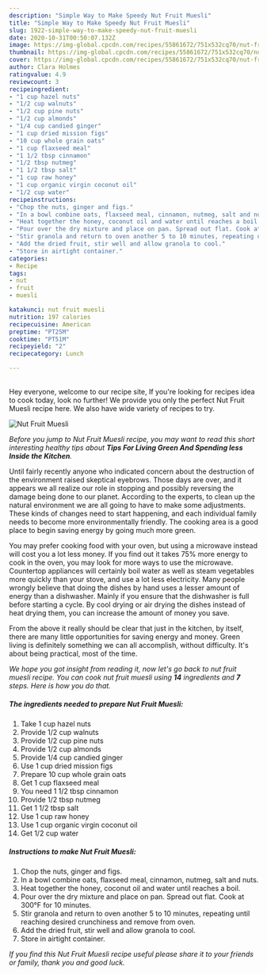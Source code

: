```yaml
---
description: "Simple Way to Make Speedy Nut Fruit Muesli"
title: "Simple Way to Make Speedy Nut Fruit Muesli"
slug: 1922-simple-way-to-make-speedy-nut-fruit-muesli
date: 2020-10-31T00:50:07.132Z
image: https://img-global.cpcdn.com/recipes/55861672/751x532cq70/nut-fruit-muesli-recipe-main-photo.jpg
thumbnail: https://img-global.cpcdn.com/recipes/55861672/751x532cq70/nut-fruit-muesli-recipe-main-photo.jpg
cover: https://img-global.cpcdn.com/recipes/55861672/751x532cq70/nut-fruit-muesli-recipe-main-photo.jpg
author: Clara Holmes
ratingvalue: 4.9
reviewcount: 3
recipeingredient:
- "1 cup hazel nuts"
- "1/2 cup walnuts"
- "1/2 cup pine nuts"
- "1/2 cup almonds"
- "1/4 cup candied ginger"
- "1 cup dried mission figs"
- "10 cup whole grain oats"
- "1 cup flaxseed meal"
- "1 1/2 tbsp cinnamon"
- "1/2 tbsp nutmeg"
- "1 1/2 tbsp salt"
- "1 cup raw honey"
- "1 cup organic virgin coconut oil"
- "1/2 cup water"
recipeinstructions:
- "Chop the nuts, ginger and figs."
- "In a bowl combine oats, flaxseed meal, cinnamon, nutmeg, salt and nuts."
- "Heat together the honey, coconut oil and water until reaches a boil."
- "Pour over the dry mixture and place on pan. Spread out flat. Cook at 300°F for 10 minutes."
- "Stir granola and return to oven another 5 to 10 minutes, repeating until reaching desired crunchiness and remove from oven."
- "Add the dried fruit, stir well and allow granola to cool."
- "Store in airtight container."
categories:
- Recipe
tags:
- nut
- fruit
- muesli

katakunci: nut fruit muesli 
nutrition: 197 calories
recipecuisine: American
preptime: "PT25M"
cooktime: "PT51M"
recipeyield: "2"
recipecategory: Lunch

---
```

<br>
Hey everyone, welcome to our recipe site, If you're looking for recipes idea to cook today, look no further! We provide you only the perfect Nut Fruit Muesli recipe here. We also have wide variety of recipes to try.
<br>


![Nut Fruit Muesli](https://img-global.cpcdn.com/recipes/55861672/751x532cq70/nut-fruit-muesli-recipe-main-photo.jpg)

<i>Before you jump to Nut Fruit Muesli recipe, you may want to read this short interesting healthy tips about 
<strong>Tips For Living Green And Spending less Inside the Kitchen</strong>.</i>
</br>

Until fairly recently anyone who indicated concern about the destruction of the environment raised skeptical eyebrows. Those days are over, and it appears we all realize our role in stopping and possibly reversing the damage being done to our planet. According to the experts, to clean up the natural environment we are all going to have to make some adjustments. These kinds of changes need to start happening, and each individual family needs to become more environmentally friendly. The cooking area is a good place to begin saving energy by going much more green.

You may prefer cooking food with your oven, but using a microwave instead will cost you a lot less money. If you find out it takes 75% more energy to cook in the oven, you may look for more ways to use the microwave. Countertop appliances will certainly boil water as well as steam vegetables more quickly than your stove, and use a lot less electricity. Many people wrongly believe that doing the dishes by hand uses a lesser amount of energy than a dishwasher. Mainly if you ensure that the dishwasher is full before starting a cycle. By cool drying or air drying the dishes instead of heat drying them, you can increase the amount of money you save.

From the above it really should be clear that just in the kitchen, by itself, there are many little opportunities for saving energy and money. Green living is definitely something we can all accomplish, without difficulty. It's about being practical, most of the time.


<i>We hope you got insight from reading it, now let's go back to nut fruit muesli recipe. You can cook nut fruit muesli using <strong>14</strong> ingredients and <strong>7</strong> steps. Here is how you do that.
</i>

##### The ingredients needed to prepare Nut Fruit Muesli:

1. Take 1 cup hazel nuts
1. Provide 1/2 cup walnuts
1. Provide 1/2 cup pine nuts
1. Provide 1/2 cup almonds
1. Provide 1/4 cup candied ginger
1. Use 1 cup dried mission figs
1. Prepare 10 cup whole grain oats
1. Get 1 cup flaxseed meal
1. You need 1 1/2 tbsp cinnamon
1. Provide 1/2 tbsp nutmeg
1. Get 1 1/2 tbsp salt
1. Use 1 cup raw honey
1. Use 1 cup organic virgin coconut oil
1. Get 1/2 cup water


##### Instructions to make Nut Fruit Muesli:

1. Chop the nuts, ginger and figs.
1. In a bowl combine oats, flaxseed meal, cinnamon, nutmeg, salt and nuts.
1. Heat together the honey, coconut oil and water until reaches a boil.
1. Pour over the dry mixture and place on pan. Spread out flat. Cook at 300°F for 10 minutes.
1. Stir granola and return to oven another 5 to 10 minutes, repeating until reaching desired crunchiness and remove from oven.
1. Add the dried fruit, stir well and allow granola to cool.
1. Store in airtight container.


<i>If you find this Nut Fruit Muesli recipe useful please share it to your friends or family, thank you and good luck.</i>
